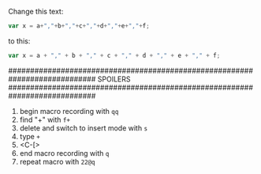 Change this text:

```javascript
var x = a+","+b+","+c+","+d+","+e+","+f;
```

to this:

```javascript
var x = a + "," + b + "," + c + "," + d + "," + e + "," + f;
```











############################################################################
SPOILERS
############################################################################
1. begin macro recording with `qq`
2. find "+" with `f+`  
3. delete and switch to insert mode with `s`  
4. type ` + `  
5. <C-[>
6. end macro recording with `q` 
7. repeat macro with `22@q`
